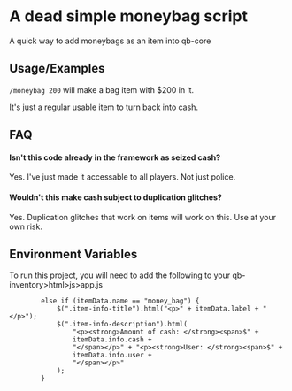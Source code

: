 
# A dead simple moneybag script

A quick way to add moneybags as an item into qb-core
## Usage/Examples

`/moneybag 200` will make a bag item with $200 in it. 

It's just a regular usable item to turn back into cash.


## FAQ

#### Isn't this code already in the framework as seized cash?

Yes. I've just made it accessable to all players. Not just police.

#### Wouldn't this make cash subject to duplication glitches?

Yes. Duplication glitches that work on items will work on this. Use at your own risk.


## Environment Variables

To run this project, you will need to add the following to your qb-inventory>html>js>app.js

```
        else if (itemData.name == "money_bag") {
            $(".item-info-title").html("<p>" + itemData.label + "</p>");
            $(".item-info-description").html(
                "<p><strong>Amount of cash: </strong><span>$" +
                itemData.info.cash +
                "</span></p>" + "<p><strong>User: </strong><span>$" +
                itemData.info.user +
                "</span></p>"
            );
        }
```
